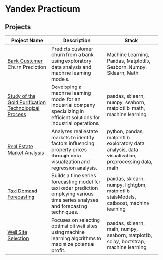 # Yandex Practicum 
## Projects

| Project Name            | Description                                                                                                         | Stack                       |
|-------------------------|---------------------------------------------------------------------------------------------------------------------|-------------------------------------------|
| [Bank Customer Churn Prediction](https://github.com/ivanrdnv/yandex-practicum/tree/main/bank-customer-churn-prediction) | Predicts customer churn from a bank using exploratory data analysis and machine learning models.                 | Machine Learning, Pandas, Matplotlib, Seaborn, Numpy, Sklearn, Math|
| [Study of the Gold Purification Technological Process](https://github.com/ivanrdnv/yandex-practicum/tree/main/study-of-the-gold-purification-technological-process) | Developing a machine learning model for an industrial company specializing in efficient solutions for industrial operations. | pandas, sklearn, numpy, seaborn, matplotlib, math, machine learning|
| [Real Estate Market Analysis](https://github.com/ivanrdnv/yandex-practicum/tree/main/real-estate-market-analysis) | Analyzes real estate markets to identify factors influencing property prices through data visualization and regression analysis. | python, pandas, matplotlib, exploratory data analysis, data visualization, preprocessing data, math|
| [Taxi Demand Forecasting](https://github.com/ivanrdnv/yandex-practicum/tree/main/taxi-demand-forecasting) | Builds a time series forecasting model for taxi order prediction, employing various time series analyses and forecasting techniques. | pandas, sklearn, numpy, lightgbm, matplotlib, statsModels, catboost, machine learning|
| [Well Site Selection](https://github,com/ivanrdnv/yandex-practicum/tree/main/well-site-selection) | Focuses on selecting optimal oil well sites using machine learning algorithms to maximize potential profit. | pandas, sklearn, math, numpy, seaborn, matplotlib, scipy, bootstrap, machine learning |
